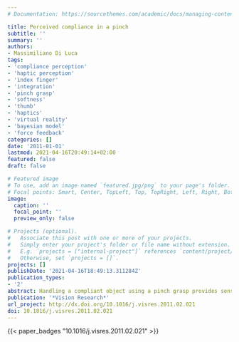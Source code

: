 ```yaml
---
# Documentation: https://sourcethemes.com/academic/docs/managing-content/

title: Perceived compliance in a pinch
subtitle: ''
summary: ''
authors:
- Massimiliano Di Luca
tags:
- 'compliance perception'
- 'haptic perception'
- 'index finger'
- 'integration'
- 'pinch grasp'
- 'softness'
- 'thumb'
- 'haptics'
- 'virtual reality'
- 'bayesian model'
- 'force feedback'
categories: []
date: '2011-01-01'
lastmod: 2021-04-16T20:49:14+02:00
featured: false
draft: false

# Featured image
# To use, add an image named `featured.jpg/png` to your page's folder.
# Focal points: Smart, Center, TopLeft, Top, TopRight, Left, Right, BottomLeft, Bottom, BottomRight.
image:
  caption: ''
  focal_point: ''
  preview_only: false

# Projects (optional).
#   Associate this post with one or more of your projects.
#   Simply enter your project's folder or file name without extension.
#   E.g. `projects = ["internal-project"]` references `content/project/deep-learning/index.md`.
#   Otherwise, set `projects = []`.
projects: []
publishDate: '2021-04-16T18:49:13.311284Z'
publication_types:
- '2'
abstract: Handling a compliant object using a pinch grasp provides sensory information about deformation and resistive force from both index finger and thumb. In this paper, an object with rigid surfaces and composed of two compliant materials fixed on a central position is used to address how information from the two fingers is integrated into a holistic percept of compliance. Results indicate that with small differences in material compliance there is a small tendency to rely more on the information at the index finger. With larger differences in material compliance participants adopt different movement patterns with the two fingers to explore the objects. Compliance judgments depend on the relative amount of motion and force exerted-the finger that presses more contributes more to the final estimate. This tendency is consistent with the utilization of a unique force signal for the two fingers. The uneven contribution of the sensory information in the pinch leads to predictable compliance discrimination performance from the performance obtained using the fingers independently. ?? 2011 Elsevier Ltd.
publication: '*Vision Research*'
url_project: http://dx.doi.org/10.1016/j.visres.2011.02.021
doi: 10.1016/j.visres.2011.02.021
---
```

{{< paper_badges "10.1016/j.visres.2011.02.021" >}}
